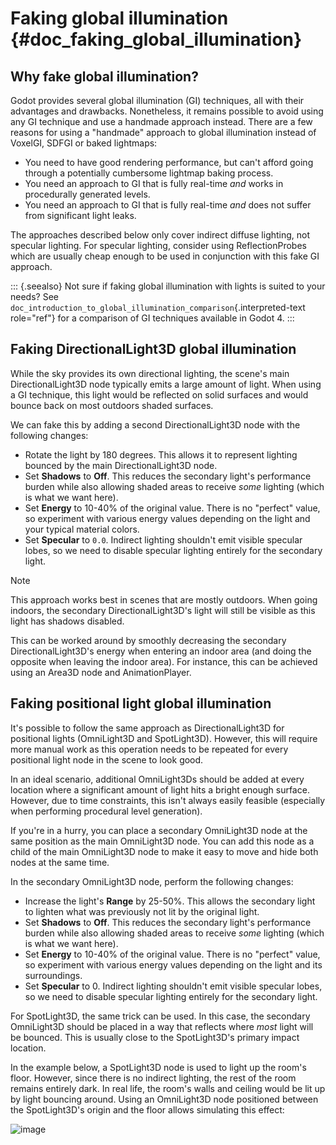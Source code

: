 # Faking global illumination {#doc_faking_global_illumination}

## Why fake global illumination?

Godot provides several global illumination (GI) techniques, all with
their advantages and drawbacks. Nonetheless, it remains possible to
avoid using any GI technique and use a handmade approach instead. There
are a few reasons for using a \"handmade\" approach to global
illumination instead of VoxelGI, SDFGI or baked lightmaps:

- You need to have good rendering performance, but can\'t afford going
  through a potentially cumbersome lightmap baking process.
- You need an approach to GI that is fully real-time *and* works in
  procedurally generated levels.
- You need an approach to GI that is fully real-time *and* does not
  suffer from significant light leaks.

The approaches described below only cover indirect diffuse lighting, not
specular lighting. For specular lighting, consider using
ReflectionProbes which are usually cheap enough to be used in
conjunction with this fake GI approach.

::: {.seealso}
Not sure if faking global illumination with lights is suited to your
needs? See
`doc_introduction_to_global_illumination_comparison`{.interpreted-text
role="ref"} for a comparison of GI techniques available in Godot 4.
:::

## Faking DirectionalLight3D global illumination

While the sky provides its own directional lighting, the scene\'s main
DirectionalLight3D node typically emits a large amount of light. When
using a GI technique, this light would be reflected on solid surfaces
and would bounce back on most outdoors shaded surfaces.

We can fake this by adding a second DirectionalLight3D node with the
following changes:

- Rotate the light by 180 degrees. This allows it to represent lighting
  bounced by the main DirectionalLight3D node.
- Set **Shadows** to **Off**. This reduces the secondary light\'s
  performance burden while also allowing shaded areas to receive *some*
  lighting (which is what we want here).
- Set **Energy** to 10-40% of the original value. There is no
  \"perfect\" value, so experiment with various energy values depending
  on the light and your typical material colors.
- Set **Specular** to `0.0`. Indirect lighting shouldn\'t emit visible
  specular lobes, so we need to disable specular lighting entirely for
  the secondary light.

> [!NOTE]
> This approach works best in scenes that are mostly outdoors. When
> going indoors, the secondary DirectionalLight3D\'s light will still be
> visible as this light has shadows disabled.
>
> This can be worked around by smoothly decreasing the secondary
> DirectionalLight3D\'s energy when entering an indoor area (and doing
> the opposite when leaving the indoor area). For instance, this can be
> achieved using an Area3D node and AnimationPlayer.

## Faking positional light global illumination

It\'s possible to follow the same approach as DirectionalLight3D for
positional lights (OmniLight3D and SpotLight3D). However, this will
require more manual work as this operation needs to be repeated for
every positional light node in the scene to look good.

In an ideal scenario, additional OmniLight3Ds should be added at every
location where a significant amount of light hits a bright enough
surface. However, due to time constraints, this isn\'t always easily
feasible (especially when performing procedural level generation).

If you\'re in a hurry, you can place a secondary OmniLight3D node at the
same position as the main OmniLight3D node. You can add this node as a
child of the main OmniLight3D node to make it easy to move and hide both
nodes at the same time.

In the secondary OmniLight3D node, perform the following changes:

- Increase the light\'s **Range** by 25-50%. This allows the secondary
  light to lighten what was previously not lit by the original light.
- Set **Shadows** to **Off**. This reduces the secondary light\'s
  performance burden while also allowing shaded areas to receive *some*
  lighting (which is what we want here).
- Set **Energy** to 10-40% of the original value. There is no
  \"perfect\" value, so experiment with various energy values depending
  on the light and its surroundings.
- Set **Specular** to 0. Indirect lighting shouldn\'t emit visible
  specular lobes, so we need to disable specular lighting entirely for
  the secondary light.

For SpotLight3D, the same trick can be used. In this case, the secondary
OmniLight3D should be placed in a way that reflects where *most* light
will be bounced. This is usually close to the SpotLight3D\'s primary
impact location.

In the example below, a SpotLight3D node is used to light up the room\'s
floor. However, since there is no indirect lighting, the rest of the
room remains entirely dark. In real life, the room\'s walls and ceiling
would be lit up by light bouncing around. Using an OmniLight3D node
positioned between the SpotLight3D\'s origin and the floor allows
simulating this effect:

![image](img/faking_global_illumination_comparison.webp)
